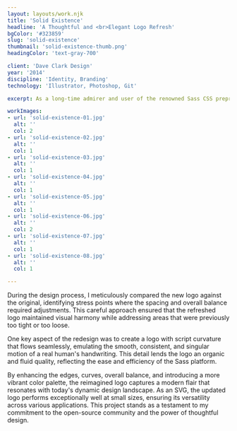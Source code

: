 ```yaml
---
layout: layouts/work.njk
title: 'Solid Existence'
headline: 'A Thoughtful and <br>Elegant Logo Refresh'
bgColor: '#323859'
slug: 'solid-existence'
thumbnail: 'solid-existence-thumb.png'
headingColor: 'text-gray-700'

client: 'Dave Clark Design'
year: '2014'
discipline: 'Identity, Branding'
technology: 'Illustrator, Photoshop, Git'

excerpt: As a long-time admirer and user of the renowned Sass CSS preprocessor, which has empowered me to create my own CSS framework, Uniform CSS, I sought to contribute my design expertise to the open-source community by carefully revitalizing the iconic logo. I embraced the essence of the original design while introducing subtle yet impactful refinements.

workImages:
- url: 'solid-existence-01.jpg'
  alt: ''
  col: 2
- url: 'solid-existence-02.jpg'
  alt: ''
  col: 1
- url: 'solid-existence-03.jpg'
  alt: ''
  col: 1
- url: 'solid-existence-04.jpg'
  alt: ''
  col: 1
- url: 'solid-existence-05.jpg'
  alt: ''
  col: 1
- url: 'solid-existence-06.jpg'
  alt: ''
  col: 2
- url: 'solid-existence-07.jpg'
  alt: ''
  col: 1
- url: 'solid-existence-08.jpg'
  alt: ''
  col: 1

---
```


During the design process, I meticulously compared the new logo against the original, identifying stress points where the spacing and overall balance required adjustments. This careful approach ensured that the refreshed logo maintained visual harmony while addressing areas that were previously too tight or too loose.

One key aspect of the redesign was to create a logo with script curvature that flows seamlessly, emulating the smooth, consistent, and singular motion of a real human's handwriting. This detail lends the logo an organic and fluid quality, reflecting the ease and efficiency of the Sass platform.

By enhancing the edges, curves, overall balance, and introducing a more vibrant color palette, the reimagined logo captures a modern flair that resonates with today's dynamic design landscape. As an SVG, the updated logo performs exceptionally well at small sizes, ensuring its versatility across various applications. This project stands as a testament to my commitment to the open-source community and the power of thoughtful design.